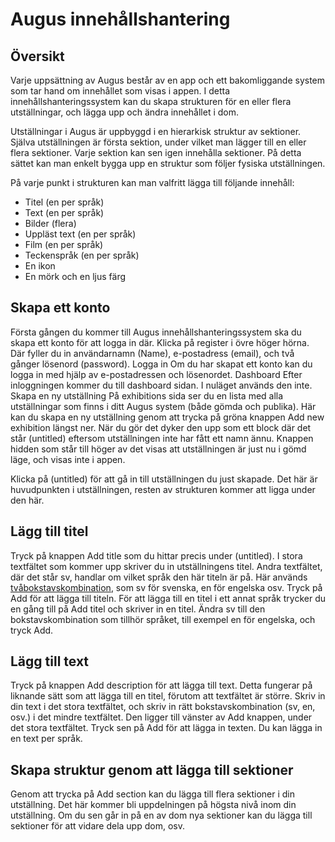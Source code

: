 Augus innehållshantering
========================
 
Översikt
--------
Varje uppsättning av Augus består av en app och ett bakomliggande system som tar hand om innehållet som visas i appen. I detta innehållshanteringssystem kan du skapa strukturen för en eller flera utställningar, och lägga upp och ändra innehållet i dom.
 
Utställningar i Augus är uppbyggd i en hierarkisk struktur av sektioner. Själva utställningen är första sektion, under vilket man lägger till en eller flera sektioner. Varje sektion kan sen igen innehålla sektioner. På detta sättet kan man enkelt bygga upp en struktur som följer fysiska utställningen.
 
På varje punkt i strukturen kan man valfritt lägga till följande innehåll:
* Titel (en per språk)
* Text (en per språk)
* Bilder (flera)
* Uppläst text (en per språk)
* Film (en per språk)
* Teckenspråk (en per språk)
* En ikon
* En mörk och en ljus färg
 
Skapa ett konto
---------------
Första gången du kommer till Augus innehållshanteringssystem ska du skapa ett konto för att logga in där. Klicka på register i övre höger hörna. Där fyller du in användarnamn (Name), e-postadress (email), och två gånger lösenord (password). 
Logga in
Om du har skapat ett konto kan du logga in med hjälp av e-postadressen och lösenordet.
Dashboard
Efter inloggningen kommer du till dashboard sidan. I nuläget används den inte.
Skapa en ny utställning
På exhibitions sida ser du en lista med alla utställningar som finns i ditt Augus system (både gömda och publika). Här kan du skapa en ny utställning genom att trycka på gröna knappen Add new exhibition längst ner. När du gör det dyker den upp som ett block där det står (untitled) eftersom utställningen inte har fått ett namn ännu. Knappen hidden som står till höger av det visas att utställningen är just nu i gömd läge, och visas inte i appen.
 
Klicka på (untitled) för att gå in till utställningen du just skapade. Det här är huvudpunkten i utställningen, resten av strukturen kommer att ligga under den här. 
 
Lägg till titel
---------------
Tryck på knappen Add title som du hittar precis under (untitled). I stora textfältet som kommer upp skriver du in utställningens titel. Andra textfältet, där det står sv, handlar om vilket språk den här titeln är på. Här används [tvåbokstavskombination](https://en.wikipedia.org/wiki/List_of_ISO_639-1_codes#Partial_ISO_639_table "Wikipedia ISO_639"), som sv för svenska, en för engelska osv. Tryck på Add för att lägga till titeln.
För att lägga till en titel i ett annat språk trycker du en gång till på Add titel och skriver in en titel. Ändra sv till den bokstavskombination som tillhör språket, till exempel en för engelska, och tryck Add. 
 
Lägg till text
--------------
Tryck på knappen Add description för att lägga till text. Detta fungerar på liknande sätt som att lägga till en titel, förutom att textfältet är större. Skriv in din text i det stora textfältet, och skriv in rätt bokstavskombination (sv, en, osv.) i det mindre textfältet. Den ligger till vänster av Add knappen, under det stora textfältet. Tryck sen på Add för att lägga in texten. Du kan lägga in en text per språk.
 
## Skapa struktur genom att lägga till sektioner
Genom att trycka på Add section kan du lägga till flera sektioner i din utställning. Det här kommer bli uppdelningen på högsta nivå inom din utställning. Om du sen går in på en av dom nya sektioner kan du lägga till sektioner för att vidare dela upp dom, osv.
